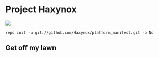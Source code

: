 Project Haxynox
===============

![](http://static.wixstatic.com/media/54263a_678d182644f3455b9113045cb0ce8274~mv2.jpg)

	repo init -u git://github.com/Haxynox/platform_manifest.git -b No


Get off my lawn
---------------
